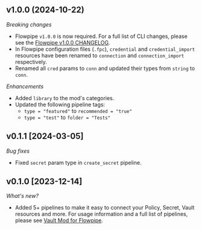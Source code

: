 ## v1.0.0 (2024-10-22)

_Breaking changes_

- Flowpipe `v1.0.0` is now required. For a full list of CLI changes, please see the [Flowpipe v1.0.0 CHANGELOG](https://flowpipe.io/changelog/flowpipe-cli-v1-0-0).
- In Flowpipe configuration files (`.fpc`), `credential` and `credential_import` resources have been renamed to `connection` and `connection_import` respectively.
- Renamed all `cred` params to `conn` and updated their types from `string` to `conn`.

_Enhancements_

- Added `library` to the mod's categories.
- Updated the following pipeline tags:
  - `type = "featured"` to `recommended = "true"`
  - `type = "test"` to `folder = "Tests"`

## v0.1.1 [2024-03-05]

_Bug fixes_

- Fixed `secret` param type in `create_secret` pipeline.

## v0.1.0 [2023-12-14]

_What's new?_

- Added 5+ pipelines to make it easy to connect your Policy, Secret, Vault resources and more. For usage information and a full list of pipelines, please see [Vault Mod for Flowpipe](https://hub.flowpipe.io/mods/turbot/vault).
